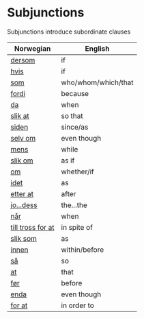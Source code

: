 # Subjunctions

Subjunctions introduce subordinate clauses

| Norwegian | English |
| --- | --- |
| [dersom](https://www.ordnett.no/search?language=no&phrase=dersom) | if |
| [hvis](https://www.ordnett.no/search?language=no&phrase=hvis) | if |
| [som](https://www.ordnett.no/search?language=no&phrase=som) | who/whom/which/that |
| [fordi](https://www.ordnett.no/search?language=no&phrase=fordi) | because |
| [da](https://www.ordnett.no/search?language=no&phrase=da) | when |
| [slik at](https://www.ordnett.no/search?language=no&phrase=slik%20at) | so that |
| [siden](https://www.ordnett.no/search?language=no&phrase=siden) | since/as |
| [selv om](https://www.ordnett.no/search?language=no&phrase=selv%20om) | even though |
| [mens](https://www.ordnett.no/search?language=no&phrase=mens) | while |
| [slik om](https://www.ordnett.no/search?language=no&phrase=slik%20om) | as if |
| [om](https://www.ordnett.no/search?language=no&phrase=om) | whether/if |
| [idet](https://www.ordnett.no/search?language=no&phrase=idet) | as |
| [etter at](https://www.ordnett.no/search?language=no&phrase=etter%20at) | after |
| [jo...dess](https://www.ordnett.no/search?language=no&phrase=jo...dess) | the...the |
| [når](https://www.ordnett.no/search?language=no&phrase=når) | when |
| [till tross for at](https://www.ordnett.no/search?language=no&phrase=till%20tross%20for%20at) | in spite of |
| [slik som](https://www.ordnett.no/search?language=no&phrase=slik%20som) | as |
| [innen](https://www.ordnett.no/search?language=no&phrase=innen) | within/before |
| [så](https://www.ordnett.no/search?language=no&phrase=så) | so |
| [at](https://www.ordnett.no/search?language=no&phrase=at) | that |
| [før](https://www.ordnett.no/search?language=no&phrase=før) | before |
| [enda](https://www.ordnett.no/search?language=no&phrase=enda) | even though |
| [for at](https://www.ordnett.no/search?language=no&phrase=for%20at) | in order to |


